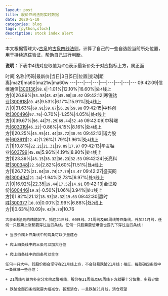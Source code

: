 ```yaml
---
layout: post
title: 股价四线法则实时数据
date: 2020-5-10
categories: blog
tags: [python,stock]
description: stock index alert
---
```



本文根据雪球大v[古泉](https://xueqiu.com/u/7148646888)的[古泉四线法则](https://xueqiu.com/7148646888/130498192)，计算了自己的一些自选股当前所处位置，用于持续追踪验证，帮助自己进行判断。

**说明**：下表中4线对应取值为`红色`表示最新价处于对应指标上方，属正面

时间|名称|代码|最新价|当日|3日|5日|位置|变动|距离|ma21|ma60|ma21w|ma60w
---|---|---|---|---|---|---|---|---
09:42:09|信维通信|[300136](https://xueqiu.com/S/SZ300136)|`58.6`|-1.01%|12.10%|16.60%|处`4`线上方|0|26.89%|`53.58`|`48.42`|`45.08`|`40.02`
09:42:12|寒锐钴业|[300618](https://xueqiu.com/S/SZ300618)|`80.45`|9.53%|6.17%|15.91%|处`4`线上方|0|31.63%|`69.91`|`59.87`|`56.28`|`59.98`
09:42:15|中科创达|[300496](https://xueqiu.com/S/SZ300496)|`97.76`|-0.70%|-1.25%|4.05%|处`4`线上方|0|39.67%|`96.44`|`75.29`|`69.44`|`52.40`
09:42:09|中科曙光|[603019](https://xueqiu.com/S/SH603019)|`46.22`|-0.86%|4.15%|8.16%|处`4`线上方|1|20.25%|`45.95`|`41.44`|`38.72`|`30.91`
09:42:13|诺力股份|[603611](https://xueqiu.com/S/SH603611)|`22.42`|1.26%|1.79%|1.96%|处`4`线上方|1|10.81%|`22.21`|`21.31`|`19.89`|`17.97`
09:42:13|华友钴业|[603799](https://xueqiu.com/S/SH603799)|`45.86`|5.96%|4.19%|8.90%|处`4`线上方|1|23.39%|`43.15`|`38.32`|`36.23`|`32.53`
09:42:24|长亮科技|[300348](https://xueqiu.com/S/SZ300348)|`22.58`|2.82%|6.60%|11.51%|处`4`线上方|1|26.72%|`21.84`|`18.74`|`17.79`|`14.47`
09:42:27|盛天网络|[300494](https://xueqiu.com/S/SZ300494)|`21.24`|-1.94%|2.73%|6.97%|处`3`线上方|0|16.92%|22.35|`19.44`|`17.52`|`14.91`
09:42:13|金证股份|[600446](https://xueqiu.com/S/SH600446)|`19.8`|-0.50%|1.06%|3.94%|处`3`线上方|1|1.82%|21.12|`18.93`|`18.32`|`19.63`
09:42:30|赢时胜|[300377](https://xueqiu.com/S/SZ300377)|`10.03`|0.00%|2.99%|6.88%|处`2`线上方|1|0.63%|10.09|`9.42`|`9.70`|10.76

```
古泉4线法则的精髓如下。抓住21日线、60日线、21周线及60周线等四条线，外加21月线，任何一只股票上涨都要穿过这四条线，任何一只股票要想爆雷也要先下穿过这四条线：

+ 当股价爬上四条线中的两条可以少量建仓

+ 爬上四条线中的三条可以加大仓位

+ 爬上四条线中的四条可以全仓

任何一只大牛，其股价都会坚守在21月线上方，不会轻易跌破21月线；相反，每跌破四条线中一条就减一些仓位：

+ 21周线可做为多空分水岭及警戒线，股价在21周线及60周线下方就要十分慎重，多看少做

+ 跌破全部四条线就要大幅减仓，甚至清仓，一旦跌破21月线，清仓观望
```